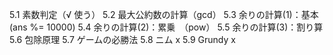 5.1
    素数判定（√ 使う）
5.2
    最大公約数の計算（gcd）
5.3
    余りの計算(1)：基本　(ans %= 10000)
5.4
    余りの計算(2)：累乗　（pow）
5.5
    余りの計算(3)：割り算
5.6
    包除原理
5.7
    ゲームの必勝法
5.8
    ニム x
5.9
    Grundy x